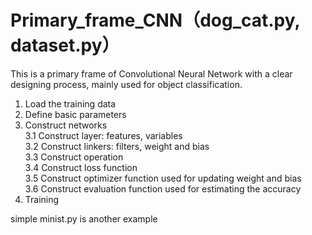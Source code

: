# Primary_frame_CNN（dog_cat.py, dataset.py）  
This is a primary frame of Convolutional Neural Network with a clear
designing process, mainly used for object classification.  
1. Load the training data  
2. Define basic parameters  
3. Construct networks  
  3.1 Construct layer: features, variables  
  3.2 Construct linkers: filters, weight and bias  
  3.3 Construct operation  
  3.4 Construct loss function  
  3.5 Construct optimizer function used for updating weight and bias  
  3.6 Construct evaluation function used for estimating the accuracy  
4. Training  

simple minist.py is another example
